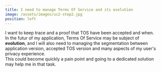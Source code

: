 ```yaml
---
title: I need to manage Terms Of Service and its evolution
image: /assets/images/uc2-step2.jpg
position: left
---
```


I want to keep trace and a proof that TOS have been accepted and when.   
In the futur of my application, Terms Of Service may be subject of **evolution**, and I will also need to 
managing the segmentation between application version, accepted TOS version and many aspects of my user's privacy experience.  
This could become quickly a pain point and going to a dedicated solution may help me in that task.
 
